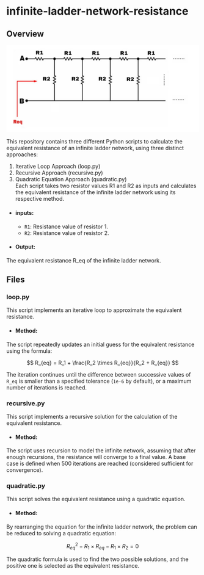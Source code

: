 # infinite-ladder-network-resistance
## Overview

![network image](InfiniteLadderResistance/assets/image.jpg)

This repository contains three different Python scripts to calculate the equivalent resistance of an infinite ladder network, using three distinct approaches:

1. Iterative Loop Approach (loop.py)
2. Recursive Approach (recursive.py)
3. Quadratic Equation Approach (quadratic.py)
\
Each script takes two resistor values R1 and R2 as inputs and calculates the equivalent resistance of the infinite ladder network using its respective method.

- #### inputs:

    - ```R1```: Resistance value of resistor 1.
    - ```R2```: Resistance value of resistor 2.


- #### Output:
The equivalent resistance R_eq of the infinite ladder network.

## Files

### loop.py

This script implements an iterative loop to approximate the equivalent resistance.

- #### Method:
The script repeatedly updates an initial guess for the equivalent resistance using the formula:


$$
R_{eq} = R_1 + \frac{R_2 \times R_{eq}}{R_2 + R_{eq}}
$$

The iteration continues until the difference between successive values of ```R_eq``` is smaller than a specified tolerance (```1e-6``` by default), or a maximum number of iterations is reached.


### recursive.py

This script implements a recursive solution for the calculation of the equivalent resistance.

- #### Method:
The script uses recursion to model the infinite network, assuming that after enough recursions, the resistance will converge to a final value. A base case is defined when 500 iterations are reached (considered sufficient for convergence).

### quadratic.py

This script solves the equivalent resistance using a quadratic equation.

- #### Method:
By rearranging the equation for the infinite ladder network, the problem can be reduced to solving a quadratic equation:

$$
R_{eq}^2 - R_1 \times R_{eq} - R_1 \times R_2 = 0
$$

The quadratic formula is used to find the two possible solutions, and the positive one is selected as the equivalent resistance.

